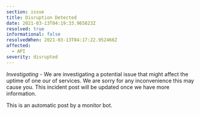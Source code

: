 ```yaml
---
section: issue
title: Disruption Detected
date: 2021-03-13T04:19:33.965823Z
resolved: true
informational: false
resolvedWhen: 2021-03-13T04:17:22.952466Z
affected:
  - API
severity: disrupted
---
```

*Investigating* - We are investigating a potential issue that might affect the uptime of one our of services. We are sorry for any inconvenience this may cause you. This incident post will be updated once we have more information.

This is an automatic post by a monitor bot.
        